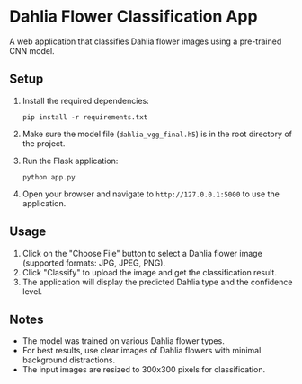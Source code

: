 # Dahlia Flower Classification App

A web application that classifies Dahlia flower images using a pre-trained CNN model.

## Setup

1. Install the required dependencies:

   ```
   pip install -r requirements.txt
   ```

2. Make sure the model file (`dahlia_vgg_final.h5`) is in the root directory of the project.

3. Run the Flask application:

   ```
   python app.py
   ```

4. Open your browser and navigate to `http://127.0.0.1:5000` to use the application.

## Usage

1. Click on the "Choose File" button to select a Dahlia flower image (supported formats: JPG, JPEG, PNG).
2. Click "Classify" to upload the image and get the classification result.
3. The application will display the predicted Dahlia type and the confidence level.

## Notes

- The model was trained on various Dahlia flower types.
- For best results, use clear images of Dahlia flowers with minimal background distractions.
- The input images are resized to 300x300 pixels for classification.

